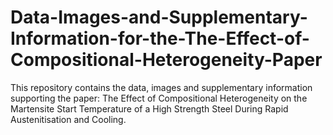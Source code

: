 # Data-Images-and-Supplementary-Information-for-the-The-Effect-of-Compositional-Heterogeneity-Paper
This repository contains the data, images and supplementary information supporting the paper: The Effect of Compositional Heterogeneity on the Martensite Start Temperature of a High Strength Steel During Rapid Austenitisation and Cooling.
